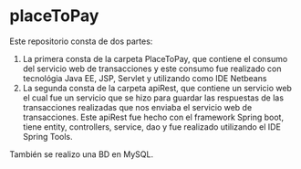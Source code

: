 # placeToPay
Este repositorio consta de dos partes:

1) La primera consta de la carpeta PlaceToPay, que contiene el consumo del servicio web de transacciones y este consumo fue realizado con tecnológia Java EE, JSP, Servlet y utilizando como IDE Netbeans
2) La segunda consta de la carpeta apiRest, que contiene un servicio web el cual fue un servicio que se hizo para guardar las respuestas de las transacciones realizadas que nos enviaba el servicio web de transacciones. Este apiRest fue hecho con el framework Spring boot, tiene entity, controllers, service, dao y fue realizado utilizando el IDE Spring Tools.

También se realizo una BD en MySQL.
